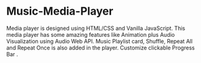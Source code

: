 # Music-Media-Player
Media player is designed using HTML/CSS and Vanilla JavaScript. This media player has some amazing features like Animation plus Audio Visualization using Audio Web API. Music Playlist card, Shuffle, Repeat All and Repeat Once is also added in the player. Customize clickable Progress Bar .
